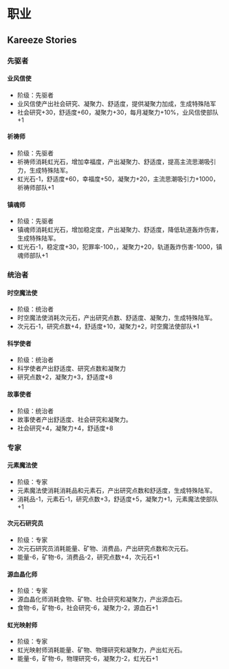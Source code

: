 # 职业

## Kareeze Stories

### 先驱者

#### 业风信使

* 阶级：先驱者
* 业风信使产出社会研究、凝聚力、舒适度，提供凝聚力加成，生成特殊陆军
* 社会研究+30，舒适度+60，凝聚力+30，每月凝聚力+10%，业风信使部队+1

#### 祈祷师

* 阶级：先驱者
* 祈祷师消耗虹光石，增加幸福度，产出凝聚力、舒适度，提高主流思潮吸引力，生成特殊陆军。
* 虹光石-1，舒适度+60，幸福度+50，凝聚力+20，主流思潮吸引力+1000，祈祷师部队+1

#### 镇魂师

* 阶级：先驱者
* 镇魂师消耗虹光石，增加稳定度，产出凝聚力、舒适度，降低轨道轰炸伤害，生成特殊陆军。
* 虹光石-1，稳定度+30，犯罪率-100，，凝聚力+20，轨道轰炸伤害-1000，镇魂师部队+1

### 统治者

#### 时空魔法使

* 阶级：统治者
* 时空魔法使消耗次元石，产出研究点数、舒适度、凝聚力，生成特殊陆军。
* 次元石-1，研究点数+4，舒适度+10，凝聚力+2，时空魔法使部队+1

#### 科学使者

* 阶级：统治者
* 科学使者产出舒适度、研究点数和凝聚力
* 研究点数+2，凝聚力+3，舒适度+8

#### 故事使者

* 阶级：统治者
* 故事使者产出舒适度、社会研究和凝聚力。
* 社会研究+4，凝聚力+4，舒适度+8

### 专家

#### 元素魔法使

* 阶级：专家
* 元素魔法使消耗消耗品和元素石，产出研究点数和舒适度，生成特殊陆军。
* 消耗品-1，元素石-1，研究点数+3，舒适度+5，凝聚力+1，元素魔法使部队+1

#### 次元石研究员

* 阶级：专家
* 次元石研究员消耗能量、矿物、消费品，产出研究点数和次元石。
* 能量-6，矿物-6，消费品-2，研究点数+4，次元石+1

#### 源血晶化师

* 阶级：专家
* 源血晶化师消耗食物、矿物、社会研究和凝聚力，产出源血石。
* 食物-6，矿物-6，社会研究-6，凝聚力-2，源血石+1

#### 虹光映射师

* 阶级：专家
* 虹光映射师消耗能量、矿物、物理研究和凝聚力，产出虹光石。
* 能量-6，矿物-6，物理研究-6，凝聚力-2，虹光石+1
